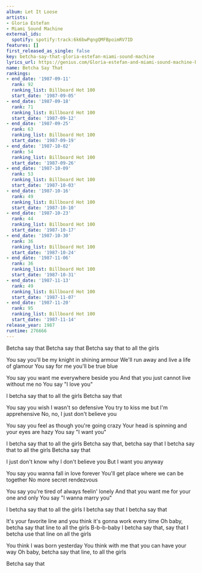 ```yaml
---
album: Let It Loose
artists:
- Gloria Estefan
- Miami Sound Machine
external_ids:
  spotify: spotify:track:6k6bwPqngQMFBpoimRV7ID
features: []
first_released_as_single: false
key: betcha-say-that-gloria-estefan-miami-sound-machine
lyrics_url: https://genius.com/Gloria-estefan-and-miami-sound-machine-betcha-say-that-lyrics
name: Betcha Say That
rankings:
- end_date: '1987-09-11'
  rank: 92
  ranking_list: Billboard Hot 100
  start_date: '1987-09-05'
- end_date: '1987-09-18'
  rank: 71
  ranking_list: Billboard Hot 100
  start_date: '1987-09-12'
- end_date: '1987-09-25'
  rank: 63
  ranking_list: Billboard Hot 100
  start_date: '1987-09-19'
- end_date: '1987-10-02'
  rank: 54
  ranking_list: Billboard Hot 100
  start_date: '1987-09-26'
- end_date: '1987-10-09'
  rank: 53
  ranking_list: Billboard Hot 100
  start_date: '1987-10-03'
- end_date: '1987-10-16'
  rank: 49
  ranking_list: Billboard Hot 100
  start_date: '1987-10-10'
- end_date: '1987-10-23'
  rank: 44
  ranking_list: Billboard Hot 100
  start_date: '1987-10-17'
- end_date: '1987-10-30'
  rank: 36
  ranking_list: Billboard Hot 100
  start_date: '1987-10-24'
- end_date: '1987-11-06'
  rank: 36
  ranking_list: Billboard Hot 100
  start_date: '1987-10-31'
- end_date: '1987-11-13'
  rank: 49
  ranking_list: Billboard Hot 100
  start_date: '1987-11-07'
- end_date: '1987-11-20'
  rank: 95
  ranking_list: Billboard Hot 100
  start_date: '1987-11-14'
release_year: 1987
runtime: 276666
---
```

Betcha say that
Betcha say that
Betcha say that to all the girls

You say you'll be my knight in shining armour
We'll run away and live a life of glamour
You say for me you'll be true blue

You say you want me everywhere beside you
And that you just cannot live without me no
You say "I love you"

I betcha say that to all the girls
Betcha say that

You say you wish I wasn't so defensive
You try to kiss me but I'm apprehensive
No, no, I just don't believe you

You say you feel as though you're going crazy
Your head is spinning and your eyes are hazy
You say "I want you"

I betcha say that to all the girls
Betcha say that, betcha say that
I betcha say that to all the girls
Betcha say that

I just don't know why
I don't believe you
But I want you anyway

You say you wanna fall in love forever
You'll get place where we can be together
No more secret rendezvous

You say you're tired of always feelin' lonely
And that you want me for your one and only
You say "I wanna marry you"

I betcha say that to all the girls
I betcha say that
I betcha say that

It's your favorite line and you think it's gonna work every time
Oh baby, betcha say that line to all the girls
B-b-b-baby
I betcha say that, say that
I betcha use that line on all the girls

You think I was born yesterday
You think with me that you can have your way
Oh baby, betcha say that line, to all the girls

Betcha say that
